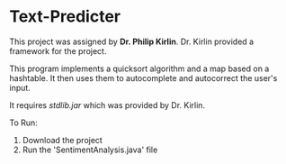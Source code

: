 # Text-Predicter

This project was assigned by __Dr. Philip Kirlin__. 
Dr. Kirlin provided a framework for the project. 

This program implements a quicksort algorithm and a map based on a hashtable. It then uses them to autocomplete and autocorrect the user's input.

It requires _stdlib.jar_ which was provided by Dr. Kirlin.

To Run:
1. Download the project 
2. Run the 'SentimentAnalysis.java' file
